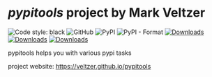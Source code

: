 

# *pypitools* project by Mark Veltzer

![Code style: black](https://img.shields.io/badge/code%20style-black-000000.svg)
![GitHub](https://img.shields.io/github/license/veltzer/pypitools)
![PyPI](https://img.shields.io/pypi/v/pypitools)
![PyPI - Format](https://img.shields.io/pypi/format/pypitools)
[![Downloads](https://pepy.tech/badge/pytsv)](https://pepy.tech/project/pypitools)
[![Downloads](https://pepy.tech/badge/pytsv/month)](https://pepy.tech/project/pypitools/month)
[![Downloads](https://pepy.tech/badge/pytsv/week)](https://pepy.tech/project/pypitools/week)


pypitools helps you with various pypi tasks

project website: https://veltzer.github.io/pypitools

